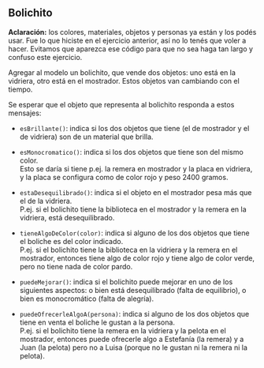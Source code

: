 ## Bolichito

**Aclaración:** los colores, materiales, objetos y personas ya están y los podés usar. Fue lo que hiciste en el ejercicio anterior, así no lo tenés que voler a hacer. Evitamos que aparezca ese código para que no sea haga tan largo y confuso este ejercicio.

Agregar al modelo un bolichito, que vende dos objetos: uno está en la vidriera, otro está en el mostrador.
Estos objetos van cambiando con el tiempo.

Se esperar que el objeto que representa al bolichito responda a estos mensajes:

- `esBrillante()`: indica si los dos objetos que tiene (el de mostrador y el de vidriera) son de un material que brilla.

- `esMonocromatico()`: indica si los dos objetos que tiene son del mismo color. <br> 
  Esto se daría si tiene p.ej. la remera en mostrador y la placa en vidriera, 
  y la placa se configura como de color rojo y peso 2400 gramos.
  
- `estaDesequilibrado()`: indica si el objeto en el mostrador pesa más que el de la vidriera. <br> 
  P.ej. si el bolichito tiene la biblioteca en el mostrador y la remera en la vidriera, está desequilibrado.
  
- `tieneAlgoDeColor(color)`: indica si alguno de los dos objetos que tiene el boliche es del color indicado. <br>
  P.ej. si el bolichito tiene la biblioteca en la vidriera y la remera en el mostrador, 
  entonces tiene algo de color rojo y tiene algo de color verde, pero no tiene nada de color pardo.
  
- `puedeMejorar()`: indica si el bolichito puede mejorar en uno de los siguientes aspectos: o bien está desequilibrado (falta de equilibrio), o bien es monocromático (falta de alegría).
  
- `puedeOfrecerleAlgoA(persona)`: indica si alguno de los dos objetos que tiene en venta el boliche le gustan a la persona. <br>
  P.ej. si el bolichito tiene la remera en la vidriera y la pelota en el mostrador,
  entonces puede ofrecerle algo a Estefanía (la remera) y a Juan (la pelota) 
  pero no a Luisa (porque no le gustan ni la remera ni la pelota).
